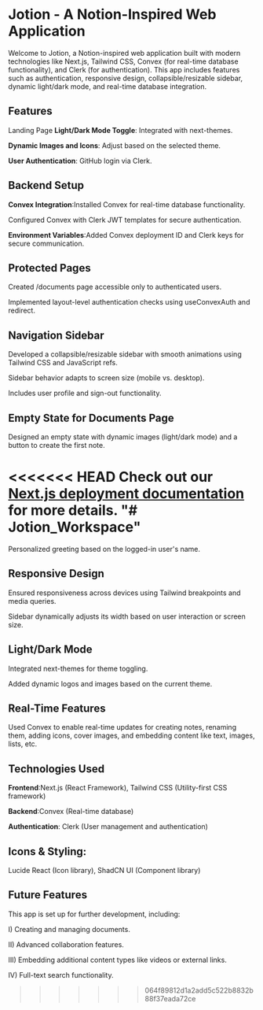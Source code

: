 # Jotion - A Notion-Inspired Web Application
Welcome to Jotion, a Notion-inspired web application built with modern technologies like Next.js, Tailwind CSS, Convex (for real-time database functionality), and Clerk (for authentication). This app includes features such as authentication, responsive design, collapsible/resizable sidebar, dynamic light/dark mode, and real-time database integration.

## Features
Landing Page
__Light/Dark Mode Toggle__: Integrated with next-themes.

**Dynamic Images and Icons**: Adjust based on the selected theme.

**User Authentication**: GitHub login via Clerk.

## Backend Setup
**Convex Integration**:Installed Convex for real-time database functionality.

Configured Convex with Clerk JWT templates for secure authentication.

__Environment Variables__:Added Convex deployment ID and Clerk keys for secure communication.

## Protected Pages
Created /documents page accessible only to authenticated users.

Implemented layout-level authentication checks using useConvexAuth and redirect.

## Navigation Sidebar
Developed a collapsible/resizable sidebar with smooth animations using Tailwind CSS and JavaScript refs.

Sidebar behavior adapts to screen size (mobile vs. desktop).

Includes user profile and sign-out functionality.

## Empty State for Documents Page
Designed an empty state with dynamic images (light/dark mode) and a button to create the first note.

<<<<<<< HEAD
Check out our [Next.js deployment documentation](https://nextjs.org/docs/deployment) for more details.
"# Jotion_Workspace" 
=======
Personalized greeting based on the logged-in user's name.

## Responsive Design
Ensured responsiveness across devices using Tailwind breakpoints and media queries.

Sidebar dynamically adjusts its width based on user interaction or screen size.

## Light/Dark Mode
Integrated next-themes for theme toggling.

Added dynamic logos and images based on the current theme.

## Real-Time Features
Used Convex to enable real-time updates for creating notes, renaming them, adding icons, cover images, and embedding content like text, images, lists, etc.

## Technologies Used
**Frontend**:Next.js (React Framework), Tailwind CSS (Utility-first CSS framework)

**Backend**:Convex (Real-time database)

**Authentication**: Clerk (User management and authentication)

## Icons & Styling:

Lucide React (Icon library),
ShadCN UI (Component library)

## Future Features
This app is set up for further development, including:

I) Creating and managing documents.

II) Advanced collaboration features.

III) Embedding additional content types like videos or external links.

IV) Full-text search functionality.
>>>>>>> 064f89812d1a2add5c522b8832b88f37eada72ce
